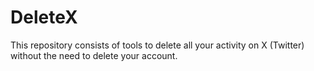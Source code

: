 # DeleteX
This repository consists of tools to delete all your activity on X (Twitter) without the need to delete your account.
